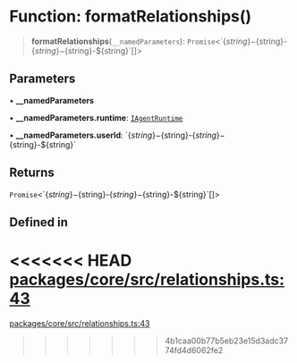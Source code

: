 # Function: formatRelationships()

> **formatRelationships**(`__namedParameters`): `Promise`\<\`$\{string\}-$\{string\}-$\{string\}-$\{string\}-$\{string\}\`[]\>

## Parameters

• **\_\_namedParameters**

• **\_\_namedParameters.runtime**: [`IAgentRuntime`](../interfaces/IAgentRuntime.md)

• **\_\_namedParameters.userId**: \`$\{string\}-$\{string\}-$\{string\}-$\{string\}-$\{string\}\`

## Returns

`Promise`\<\`$\{string\}-$\{string\}-$\{string\}-$\{string\}-$\{string\}\`[]\>

## Defined in

<<<<<<< HEAD
[packages/core/src/relationships.ts:43](https://github.com/8bitsats/eliza/blob/b6c06b96b915454d08a65f46cfdce8da763cbf85/packages/core/src/relationships.ts#L43)
=======
[packages/core/src/relationships.ts:43](https://github.com/ai16z/eliza/blob/7fcf54e7fb2ba027d110afcc319c0b01b3f181dc/packages/core/src/relationships.ts#L43)
>>>>>>> 4b1caa00b77b5eb23e15d3adc3774fd4d6062fe2
